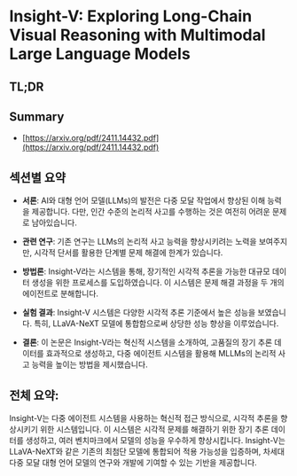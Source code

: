 # Insight-V: Exploring Long-Chain Visual Reasoning with Multimodal Large Language Models
## TL;DR
## Summary
- [https://arxiv.org/pdf/2411.14432.pdf](https://arxiv.org/pdf/2411.14432.pdf)

## 섹션별 요약

- **서론**: AI와 대형 언어 모델(LLMs)의 발전은 다중 모달 작업에서 향상된 이해 능력을 제공합니다. 다만, 인간 수준의 논리적 사고를 수행하는 것은 여전히 어려운 문제로 남아있습니다.

- **관련 연구**: 기존 연구는 LLMs의 논리적 사고 능력을 향상시키려는 노력을 보여주지만, 시각적 단서를 활용한 단계별 문제 해결에 한계가 있습니다.

- **방법론**: Insight-V라는 시스템을 통해, 장기적인 시각적 추론을 가능한 대규모 데이터 생성을 위한 프로세스를 도입하였습니다. 이 시스템은 문제 해결 과정을 두 개의 에이전트로 분해합니다.

- **실험 결과**: Insight-V 시스템은 다양한 시각적 추론 기준에서 높은 성능을 보였습니다. 특히, LLaVA-NeXT 모델에 통합함으로써 상당한 성능 향상을 이루었습니다.

- **결론**: 이 논문은 Insight-V라는 혁신적 시스템을 소개하여, 고품질의 장기 추론 데이터를 효과적으로 생성하고, 다중 에이전트 시스템을 활용해 MLLMs의 논리적 사고 능력을 높이는 방법을 제시했습니다.

## 전체 요약:

Insight-V는 다중 에이전트 시스템을 사용하는 혁신적 접근 방식으로, 시각적 추론을 향상시키기 위한 시스템입니다. 이 시스템은 시각적 문제를 해결하기 위한 장기 추론 데이터를 생성하고, 여러 벤치마크에서 모델의 성능을 우수하게 향상시킵니다. Insight-V는 LLaVA-NeXT와 같은 기존의 최첨단 모델에 통합되어 적용 가능성을 입증하며, 차세대 다중 모달 대형 언어 모델의 연구와 개발에 기여할 수 있는 기반을 제공합니다.